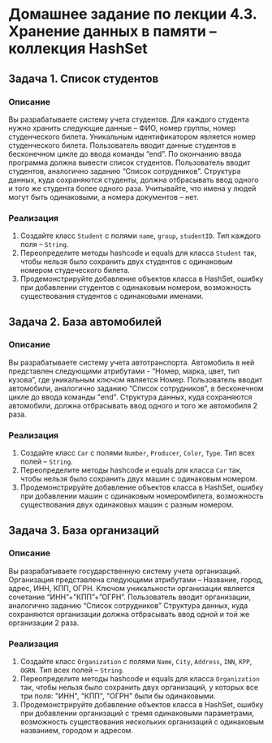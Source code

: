 Домашнее задание по лекции 4.3. Хранение данных в памяти – коллекция HashSet
==

## Задача 1. Список студентов
### Описание
Вы разрабатываете систему учета студентов. Для каждого студента нужно хранить следующие данные – ФИО, номер группы, номер студенческого билета. Уникальным идентификатором является номер студенческого билета.
Пользователь вводит данные студентов в бесконечном цикле до ввода команды “end”. По окончанию ввода программа должна вывести список студентов.
Пользователь вводит студентов, аналогично заданию “Список сотрудников”.
Структура данных, куда сохраняются студенты, должна отбрасывать ввод одного и того же студента более одного раза.
Учитывайте, что имена у людей могут быть одинаковыми, а номера документов – нет.
### Реализация
1. Создайте класс `Student` с полями `name`, `group`, `studentID`. Тип каждого поля – `String`.
2. Переопределите методы hashcode и equals для класса `Student` так, чтобы нельзя было сохранить двух студентов с одинаковым номером студеческого билета.
3. Продемонстрируйте добавление объектов класса в HashSet, ошибку при добавлении студентов с одинаковым номером, возможность существования студентов с одинаковыми именами.

## Задача 2. База автомобилей
### Описание
Вы разрабатываете систему учета автотранспорта. Автомобиль в ней представлен следующими атрибутами - “Номер, марка, цвет, тип кузова”, где уникальным ключом является Номер.
Пользователь вводит автомобили, аналогично заданию “Список сотрудников”, в бесконечном цикле до ввода команды "end".
Структура данных, куда сохраняются автомобили, должна отбрасывать ввод одного и того же автомобиля 2 раза.
### Реализация
1. Создайте класс `Car` с полями `Number`, `Producer`, `Color`, `Type`. Тип всех полей – `String`.
2. Переопределите методы hashcode и equals для класса `Car` так, чтобы нельзя было сохранить двух машин с одинаковым номером.
3. Продемонстрируйте добавление объектов класса в HashSet, ошибку при добавлении машин с одинаковым номеромбилета, возможность существования двух одинаковых машин с разным номером.

## Задача 3. База организаций
### Описание
Вы разрабатываете государственную систему учета организаций. Организация представлена следующими атрибутами – Название, город, адрес, ИНН, КПП, ОГРН. Ключом уникальности организации является сочетание “ИНН”+”КПП”+”ОГРН”.
Пользователь вводит организации, аналогично заданию “Список сотрудников”
Структура данных, куда сохраняются организации должна отбрасывать ввод одной и той же организации 2 раза.
### Реализация
1. Создайте класс `Organization` с полями `Name`, `City`, `Address`, `INN`, `KPP`, `OGRN`. Тип всех полей – `String`.
2. Переопределите методы hashcode и equals для класса `Organization` так, чтобы нельзя было сохранить двух организаций, у которых все три поля: "ИНН", "КПП", "ОГРН" были бы одинаковыми.
3. Продемонстрируйте добавление объектов класса в HashSet, ошибку при добавлении организаций с тремя одинаковыми параметрами, возможность существования нескольких организаций с одинаковым названием, городом и адресом.
